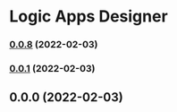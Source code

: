 # Logic Apps Designer

### [0.0.8](https://github.com/Azure/logic_apps_designer/compare/v0.0.1...v0.0.8) (2022-02-03)

### [0.0.1](https://github.com/Azure/logic_apps_designer/compare/v0.0.0...v0.0.1) (2022-02-03)

## 0.0.0 (2022-02-03)
